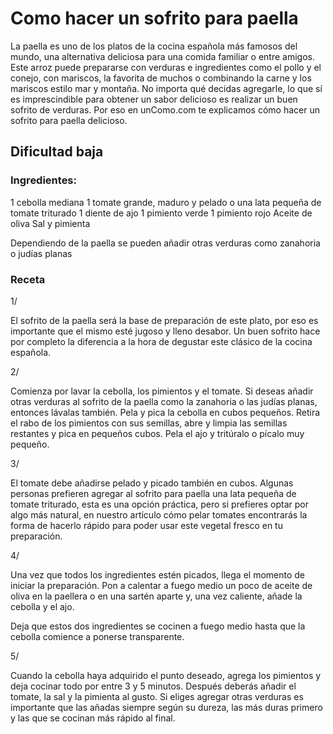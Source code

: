 # Como hacer un sofrito para paella

La paella es uno de los platos de la cocina española más famosos del mundo, una alternativa deliciosa para una comida familiar o entre amigos. Este arroz puede prepararse con verduras e ingredientes como el pollo y el conejo, con mariscos, la favorita de muchos o combinando la carne y los mariscos estilo mar y montaña. No importa qué decidas agregarle, lo que sí es imprescindible para obtener un sabor delicioso es realizar un buen sofrito de verduras. Por eso en unComo.com te explicamos cómo hacer un sofrito para paella delicioso.

## Dificultad baja

### Ingredientes:

1 cebolla mediana
1 tomate grande, maduro y pelado o una lata pequeña de tomate triturado
1 diente de ajo
1 pimiento verde
1 pimiento rojo
Aceite de oliva
Sal y pimienta

Dependiendo de la paella se pueden añadir otras verduras como zanahoria o judías planas

### Receta

1/

El sofrito de la paella será la base de preparación de este plato, por eso es importante que el mismo esté jugoso y lleno desabor. Un buen sofrito hace por completo la diferencia a la hora de degustar este clásico de la cocina española.

2/

Comienza por lavar la cebolla, los pimientos y el tomate. Si deseas añadir otras verduras al sofrito de la paella como la zanahoria o las judías planas, entonces lávalas también.
Pela y pica la cebolla en cubos pequeños. Retira el rabo de los pimientos con sus semillas, abre y limpia las semillas restantes y pica en pequeños cubos. Pela el ajo y tritúralo o pícalo muy pequeño.

3/

El tomate debe añadirse pelado y picado también en cubos. Algunas personas prefieren agregar al sofrito para paella una lata pequeña de tomate triturado, esta es una opción práctica, pero si prefieres optar por algo más natural, en nuestro artículo cómo pelar tomates encontrarás la forma de hacerlo rápido para poder usar este vegetal fresco en tu preparación.

4/

Una vez que todos los ingredientes estén picados, llega el momento de iniciar la preparación. Pon a calentar a fuego medio un poco de aceite de oliva en la paellera o en una sartén aparte y, una vez caliente, añade la cebolla y el ajo.

Deja que estos dos ingredientes se cocinen a fuego medio hasta que la cebolla comience a ponerse transparente.

5/

Cuando la cebolla haya adquirido el punto deseado, agrega los pimientos y deja cocinar todo por entre 3 y 5 minutos. Después deberás añadir el tomate, la sal y la pimienta al gusto. Si eliges agregar otras verduras es importante que las añadas siempre según su dureza, las más duras primero y las que se cocinan más rápido al final.